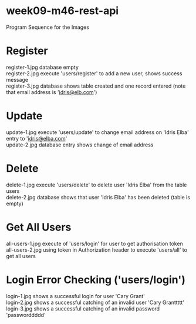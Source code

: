 # week09-m46-rest-api

Program Sequence for the Images

Register
========

register-1.jpg         database empty  
register-2.jpg         execute 'users/register' to add a new user, shows success message  
register-3.jpg         database shows table created and one record entered  (note  that email address is 'idris@elb.com')  

Update
======

update-1.jpg          execute 'users/update' to change email address on 'Idris Elba' entry to 'idris@elba.com'  
update-2.jpg          database entry shows change of email address  

Delete
=======

delete-1.jpg          execute 'users/delete' to delete user 'Idris Elba' from the table users  
delete-2.jpg          database shows that user 'Idris Elba' has been deleted (table is empty)  

Get All Users
=============

all-users-1.jpg       execute of 'users/login' for user to get authorisation token  
all-users-2.jpg       using token in Authorization header to execute 'users/all' to get all users    


Login Error Checking ('users/login')
====================

login-1.jpg           shows a successful login for user 'Cary Grant'  
login-2.jpg           shows a successful catching of an invalid user 'Cary Granttttt'  
login-3.jpg           shows a successful catching of an invalid password 'passworddddd'            